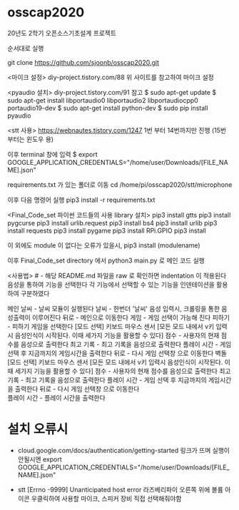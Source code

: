 # osscap2020

20년도 2학기 오픈소스기초설계 프로젝트

순서대로 실행

git clone https://github.com/sjoonb/osscap2020.git

<마이크 설정>
diy-project.tistory.com/88
위 사이트를 참고하여 마이크 설정

<pyaudio 설치>
diy-project.tistory.com/91 참고
$ sudo apt-get update
$ sudo apt-get install libportaudio0 libportaudio2 libportaudiocpp0 portaudio19-dev
$ sudo apt-get install python-dev
$ sudo pip install pyaudio

<stt 사용>
https://webnautes.tistory.com/1247
1번 부터 14번까지만 진행 (15번 부터는 윈도우 용)

이후 terminal 창에 입력
$ export GOOGLE_APPLICATION_CREDENTIALS="/home/user/Downloads/[FILE_NAME].json"

requirements.txt 가 있는 폴더로 이동
cd /home/pi/osscap2020/stt/microphone

이후 다음 명령어 실행
pip3 install -r requirements.txt

<Final_Code_set 파이썬 코드들의 사용 library 설치>
pip3 install gtts
pip3 install pygcurse
pip3 install urlib.request
pip3 install bs4
pip3 install urlib
pip3 install requests
pip3 install pygame
pip3 install RPi.GPIO
pip3 install 

이 외에도 module 이 없다는 오류가 있을시, pip3 install (modulename)

이후 Final_Code_set directory 에서
python3 main.py 로 메인 코드 실행

<사용법> # - 해당 README.md 파일을 raw 로 확인하면 indentation 이 적용된다
음성을 통하여 기능을 선택한다
각 기능에서 선택할 수 있는 기능을 인덴테이션을 활용하여 구분하였다

메인
  날씨 - 날씨 모듈이 실행된다
    날씨 - 한번더 '날씨' 음성 입력시, 크롤링을 통한 음성출력이 이루어진다
    뒤로 - 메인으로 이동한다
  게임 - 게임 선택이 가능해 진다
    피하기 - 피하기 게임을 선택한다
      [모드 선택]
      키보드
      마우스
      센서
        [모든 모드 내에서 v키 입력시 음성인식이 시작된다. 이때 세가지 기능을 활용할 수 있다]
        점수 - 사용자의 현재 점수를 음성으로 출력한다
        최고 기록 - 최고 기록을 음성으로 출력한다
        플레이 시간 - 게임 선택 후 지금까지의 게임시간을 출력한다
      뒤로 - 다시 게임 선택창 으로 이동한다
    벽돌
      [모드 선택]
      키보드
      마우스
      센서
        [모든 모드 내에서 v키 입력시 음성인식이 시작된다. 이때 세가지 기능을 활용할 수 있다]
        점수 - 사용자의 현재 점수를 음성으로 출력한다
        최고 기록 - 최고 기록을 음성으로 출력한다
        플레이 시간 - 게임 선택 후 지금까지의 게임시간을 출력한다
      뒤로 - 다시 게임 선택창 으로 이동한다     
    플레이 시간 - 플레이 시간을 출력한다


# 설치 오류시
- cloud.google.com/docs/authentication/getting-started 링크가 뜨며 실행이 안될시엔
export GOOGLE_APPLICATION_CREDENTIALS="/home/user/Downloads/[FILE_NAME].json"

- stt [Errno -9999] Unanticipated host error
라즈베리파이 오른쪽 위에 볼륨 아이콘 우클릭하여 사용할 마이크, 스피커 장비 직접 선택해줘야함





